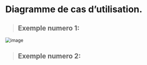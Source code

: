

# Diagramme de cas d’utilisation.

> ## Exemple numero 1:

![image](https://user-images.githubusercontent.com/92023794/199256629-83df5dfd-9c75-48eb-84e3-a3495d27dad3.png)

> ## Exemple numero 2:
